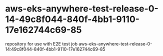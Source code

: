 # aws-eks-anywhere-test-release-0-14-49c8f044-840f-4bb1-9110-17e162744c69-85
repository for use with E2E test job aws-eks-anywhere-test-release-0-14:49c8f044-840f-4bb1-9110-17e162744c69-85
